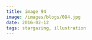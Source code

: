 ```yaml
---
title: image 94
image: /images/blogs/094.jpg
date: 2016-02-12
tags: stargazing, illustration
---
```

